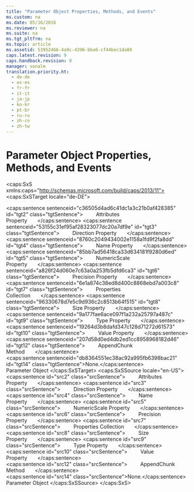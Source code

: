 ```yaml
---
title: "Parameter Object Properties, Methods, and Events"
ms.custom: na
ms.date: 05/16/2016
ms.reviewer: na
ms.suite: na
ms.tgt_pltfrm: na
ms.topic: article
ms.assetid: 53952466-4a9c-4396-bba6-cf44bec1da88
caps.latest.revision: 9
caps.handback.revision: 9
manager: sonalm
translation.priority.ht: 
  - de-de
  - es-es
  - fr-fr
  - it-it
  - ja-jp
  - ko-kr
  - pt-br
  - ru-ru
  - zh-cn
  - zh-tw
---
```

# Parameter Object Properties, Methods, and Events
<?xml version="1.0" encoding="utf-8"?>
<caps:SxS xmlns:caps="http://schemas.microsoft.com/build/caps/2013/11">
  <caps:SxSTarget locale="de-DE">
    <developerReferenceWithoutSyntaxDocument xsi:schemaLocation="http://ddue.schemas.microsoft.com/authoring/2003/5 http://dduestorage.blob.core.windows.net/ddueschema/developer.xsd" xmlns="http://ddue.schemas.microsoft.com/authoring/2003/5" xmlns:xlink="http://www.w3.org/1999/xlink" xmlns:xsi="http://www.w3.org/2001/XMLSchema-instance">
      <introduction></introduction>
      <section>
        <title>
          <caps:sentence sentenceid="61ae1f92e68853d74174003a3c41b9e0" id="tgt1" class="tgtSentence">Properties/Collections</caps:sentence>
        </title>
        <content>
          <para>
            <caps:sentence sentenceid="c36505d4ad6c41dc1a3c21b0af428385" id="tgt2" class="tgtSentence">         <legacyLink xlink:href="acc15d40-68a6-4ba9-85bd-12d331aecaa6">Attributes Property</legacyLink>       </caps:sentence>
          </para>
          <para>
            <caps:sentence sentenceid="53155c31ef95af28323077dc20a7df9e" id="tgt3" class="tgtSentence">         <legacyLink xlink:href="d5732578-3434-4dcd-a9f7-db1abd1b3b94">Direction Property</legacyLink>       </caps:sentence>
          </para>
          <para>
            <caps:sentence sentenceid="8760c2049434002e1158a1fd9f2fa8dd" id="tgt4" class="tgtSentence">         <legacyLink xlink:href="cfd0e29c-8310-44ab-85c3-5761184b865d">Name Property</legacyLink>       </caps:sentence>
          </para>
          <para>
            <caps:sentence sentenceid="85bb7ad56418ca33d634181f9280d6ed" id="tgt5" class="tgtSentence">         <legacyLink xlink:href="29a02992-64be-4fcd-be13-445cba205893">NumericScale Property</legacyLink>       </caps:sentence>
          </para>
          <para>
            <caps:sentence sentenceid="a826f24d060e7c63a0a253fb5dfd6ca3" id="tgt6" class="tgtSentence">         <legacyLink xlink:href="1fa38e78-6b5b-414d-ba0a-3dd26b29b766">Precision Property</legacyLink>       </caps:sentence>
          </para>
          <para>
            <caps:sentence sentenceid="6e1a874c38ed8d400c8868ebd7a003c8" id="tgt7" class="tgtSentence">         <legacyLink xlink:href="1d539aa8-ce0d-4418-ab03-8d0a3c1e9d82">Properties Collection</legacyLink>       </caps:sentence>
          </para>
          <para>
            <caps:sentence sentenceid="96330678d7e5c9d936c2c8513b64f515" id="tgt8" class="tgtSentence">         <legacyLink xlink:href="e6bad449-ebdb-4dd3-886a-9e6f1e7ee5d2">Size Property</legacyLink>       </caps:sentence>
          </para>
          <para>
            <caps:sentence sentenceid="9a177fae6ace097f1a232a25797a487c" id="tgt9" class="tgtSentence">         <legacyLink xlink:href="8a4c079f-9f4f-4545-801d-85983b8db71e">Type Property</legacyLink>       </caps:sentence>
          </para>
          <para>
            <caps:sentence sentenceid="19264d3b8dafd347c128d71272d61573" id="tgt10" class="tgtSentence">         <legacyLink xlink:href="48919c74-86d4-462e-99b9-8854ceb8d683">Value Property</legacyLink>       </caps:sentence>
          </para>
        </content>
      </section>
      <section>
        <title>
          <caps:sentence sentenceid="a9ac5a6cc3cbe84f9c18323af2b9007f" id="tgt11" class="tgtSentence">Methods</caps:sentence>
        </title>
        <content>
          <para>
            <caps:sentence sentenceid="207d58d0ed4db2ed1cc8958968182d46" id="tgt12" class="tgtSentence">         <legacyLink xlink:href="c648b5a8-d4f1-4d16-836e-3957feb03617">AppendChunk Method</legacyLink>       </caps:sentence>
          </para>
        </content>
      </section>
      <section>
        <title>
          <caps:sentence sentenceid="16908b0605f2645dfcb4c3a8d248cef3" id="tgt13" class="tgtSentence">Events</caps:sentence>
        </title>
        <content>
          <para>
            <caps:sentence sentenceid="db8364551ec38ac92a995fb6398bac21" id="tgt14" class="tgtSentence">None.</caps:sentence>
          </para>
        </content>
      </section>
      <relatedTopics>
        <link xlink:href="e010e794-7f0f-4026-8b5b-37328e437d63">Parameter Object</link>
      </relatedTopics>
    </developerReferenceWithoutSyntaxDocument>
  </caps:SxSTarget>
  <caps:SxSSource locale="en-US">
    <developerReferenceWithoutSyntaxDocument xsi:schemaLocation="http://ddue.schemas.microsoft.com/authoring/2003/5 http://dduestorage.blob.core.windows.net/ddueschema/developer.xsd" xmlns="http://ddue.schemas.microsoft.com/authoring/2003/5" xmlns:xlink="http://www.w3.org/1999/xlink" xmlns:xsi="http://www.w3.org/2001/XMLSchema-instance">
      <introduction></introduction>
      <section>
        <title>
          <caps:sentence id="src1" class="srcSentence">Properties/Collections</caps:sentence>
        </title>
        <content>
          <para>
            <caps:sentence id="src2" class="srcSentence">         <legacyLink xlink:href="acc15d40-68a6-4ba9-85bd-12d331aecaa6">Attributes Property</legacyLink>       </caps:sentence>
          </para>
          <para>
            <caps:sentence id="src3" class="srcSentence">         <legacyLink xlink:href="d5732578-3434-4dcd-a9f7-db1abd1b3b94">Direction Property</legacyLink>       </caps:sentence>
          </para>
          <para>
            <caps:sentence id="src4" class="srcSentence">         <legacyLink xlink:href="cfd0e29c-8310-44ab-85c3-5761184b865d">Name Property</legacyLink>       </caps:sentence>
          </para>
          <para>
            <caps:sentence id="src5" class="srcSentence">         <legacyLink xlink:href="29a02992-64be-4fcd-be13-445cba205893">NumericScale Property</legacyLink>       </caps:sentence>
          </para>
          <para>
            <caps:sentence id="src6" class="srcSentence">         <legacyLink xlink:href="1fa38e78-6b5b-414d-ba0a-3dd26b29b766">Precision Property</legacyLink>       </caps:sentence>
          </para>
          <para>
            <caps:sentence id="src7" class="srcSentence">         <legacyLink xlink:href="1d539aa8-ce0d-4418-ab03-8d0a3c1e9d82">Properties Collection</legacyLink>       </caps:sentence>
          </para>
          <para>
            <caps:sentence id="src8" class="srcSentence">         <legacyLink xlink:href="e6bad449-ebdb-4dd3-886a-9e6f1e7ee5d2">Size Property</legacyLink>       </caps:sentence>
          </para>
          <para>
            <caps:sentence id="src9" class="srcSentence">         <legacyLink xlink:href="8a4c079f-9f4f-4545-801d-85983b8db71e">Type Property</legacyLink>       </caps:sentence>
          </para>
          <para>
            <caps:sentence id="src10" class="srcSentence">         <legacyLink xlink:href="48919c74-86d4-462e-99b9-8854ceb8d683">Value Property</legacyLink>       </caps:sentence>
          </para>
        </content>
      </section>
      <section>
        <title>
          <caps:sentence id="src11" class="srcSentence">Methods</caps:sentence>
        </title>
        <content>
          <para>
            <caps:sentence id="src12" class="srcSentence">         <legacyLink xlink:href="c648b5a8-d4f1-4d16-836e-3957feb03617">AppendChunk Method</legacyLink>       </caps:sentence>
          </para>
        </content>
      </section>
      <section>
        <title>
          <caps:sentence id="src13" class="srcSentence">Events</caps:sentence>
        </title>
        <content>
          <para>
            <caps:sentence id="src14" class="srcSentence">None.</caps:sentence>
          </para>
        </content>
      </section>
      <relatedTopics>
        <link xlink:href="e010e794-7f0f-4026-8b5b-37328e437d63">Parameter Object</link>
      </relatedTopics>
    </developerReferenceWithoutSyntaxDocument>
  </caps:SxSSource>
</caps:SxS>